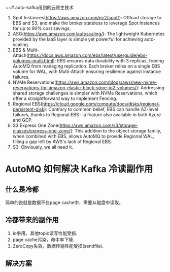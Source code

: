 ~~# auto-kafka用到的云原生技术

1. Spot Instances(https://aws.amazon.com/ec2/spot/): Offload storage to EBS and S3, and make the broker stateless to
   leverage Spot Instances for up to 90% cost savings.
2. ASG(https://aws.amazon.com/autoscaling/): The lightweight Kubernetes provided by the IaaS layer is simple yet
   powerful for achieving auto-scaling.
3. EBS & Multi-Attach(https://docs.aws.amazon.com/ebs/latest/userguide/ebs-volumes-multi.html): EBS ensures data
   durability with 3 replicas, freeing AutoMQ from managing replication. Each broker relies on a single EBS volume for
   WAL, with Multi-Attach ensuring resilience against instance failures.
4. NVMe
   Reservations(https://aws.amazon.com/blogs/aws/new-nvme-reservations-for-amazon-elastic-block-store-io2-volumes/):
   Addressing shared storage challenges is simpler with NVMe Reservations, which offer a straightforward way to
   implement Fencing.
5. Regional EBS(https://cloud.google.com/compute/docs/disks/regional-persistent-disk): Contrary to common belief, EBS
   can handle AZ-level failures, thanks to Regional EBS—a feature also available in both Azure and GCP.
6. S3 Express One Zone(https://aws.amazon.com/s3/storage-classes/express-one-zone/): This addition to the object storage
   family, when combined with EBS, allows AutoMQ to provide Regional WAL, filling a gap left by AWS's lack of Regional
   EBS.
7. S3: Obviously, we all need it.

# AutoMQ 如何解决 Kafka 冷读副作用

## 什么是冷都
简单的说就是数据不在page cache中，需要从磁盘中读取。

## 冷都带来的副作用
1. io争用，其他topic读写性能受损.
2. page cache污染，命中率下降.
3. ZeroCopy失效，数据传输性能受损(sendfile).

## 解决方案


